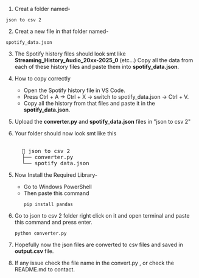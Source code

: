 1. Creat a folder named-
```
json to csv 2
```

2. Creat a new file in that folder named-
```
spotify_data.json
```

3. The Spotify history files should look smt like **Streaming_History_Audio_20xx-2025_0** (etc...)
   Copy all the data from each of these history files and paste them into **spotify_data.json**.

4. How to copy correctly

   - Open the Spotify history file in VS Code.
   - Press Ctrl + A → Ctrl + X  →  switch to  spotify_data.json →  Ctrl + V.
   - Copy all the history from that files and paste it in the **spotify_data.json**. 

5. Upload the **converter.py** and **spotify_data.json** files in  "json to csv 2"

4. Your folder should now look smt like this
<pre>  
     📁 json to csv 2
     ├── converter.py
     └── spotify_data.json
</pre>

5. Now Install the Required Library-

   - Go to Windows PowerShell
   - Then paste this command 
     ```
     pip install pandas
     ```

6. Go to json to csv 2  folder right click on it and open terminal
   and paste this command and press enter.
   ```
   python converter.py
   ```
   
7. Hopefully now the json files are converted to csv files and saved in **output.csv** file.

8. If any issue check the file name in the convert.py , or check the README.md to contact.